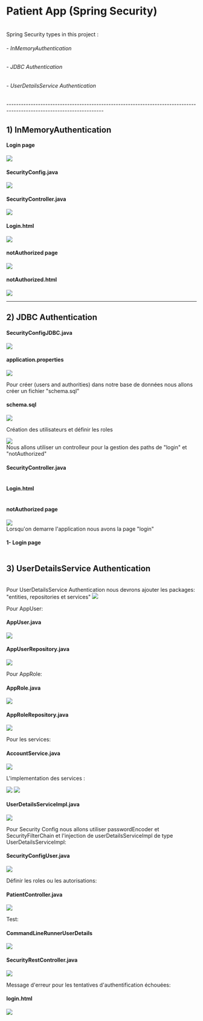 <h1>
Patient App (Spring Security)</h1>

<br>
Spring Security types in this project : <br>
<h6>- InMemoryAuthentication</h6>
<h6>- JDBC Authentication </h6>
<h6>- UserDetailsService Authentication </h6>
----------------------------------------------------------------------------------------------------------------------
<br>

## 1) InMemoryAuthentication

<h4>Login page</h4>

<img src="caps/1.PNG">

<br>


<h4>SecurityConfig.java</h4>

<img src="caps/SecConfig.PNG">

<br>
<h4>SecurityController.java</h4>

<img src="caps/SecController.PNG">

<br>

<h4>Login.html</h4>

<img src="caps/loginHtml.PNG">

<br>
<h4>notAuthorized page</h4>

<img src="caps/notAuthorized.PNG">

<br>
<h4>notAuthorized.html</h4>

<img src="caps/notAuthorized.html.PNG">

<hr>

## 2) JDBC Authentication


<h4>SecurityConfigJDBC.java</h4>

<img src="caps/jdbcConfig.png">

<br>

<h4>application.properties</h4>


<img src="caps/prop.png">

<br>

Pour créer (users and authorities) dans notre base de données nous allons créer un fichier "schema.sql"

<h4>schema.sql</h4>

<img src="caps/schemaSql.png">

<br>

Création des utilisateurs et définir les roles

<img src="caps/commandLine.png">

<br>
Nous allons utiliser un controlleur pour la gestion des paths de "login" et "notAuthorized"
<h4>SecurityController.java</h4>

<img src="caps/secController2.PNG" alt="">

<br>
<h4>Login.html</h4>

<img src="caps/loginHtml.PNG" alt="">

<br>
<h4>notAuthorized page</h4>

<img src="caps/notAuthorized.PNG">

<br>
Lorsqu'on demarre l'application nous avons la page "login"
<h4>1- Login page</h4>

<img src="caps/1.PNG" alt="">

<br>

## 3) UserDetailsService Authentication

<br>
Pour UserDetailsService Authentication nous devrons ajouter les packages: "entities, repositories et services"

<img src="caps/packages.png">

<br>

Pour AppUser:

<h4>AppUser.java</h4>

<img src="caps/appUser.png">

<br>

<h4>AppUserRepository.java</h4>

<img src="caps/appUserRep.png">


<br>

Pour AppRole:

<h4>AppRole.java</h4>

<img src="caps/appRole.png">

<br>

<h4>AppRoleRepository.java</h4>

<img src="caps/appRoleRep.png">

<br>

Pour les services:

<h4>AccountService.java</h4>

<img src="caps/accService.png">

<br>

L'implementation des services :

<img src="caps/impl1.png">

<img src="caps/impl2.png">


<br>

<h4>UserDetailsServiceImpl.java</h4>

<img src="caps/userImpl.png">

<br>

Pour Security Config nous allons utiliser passwordEncoder et SecurityFilterChain et l'injection de userDetailsServiceImpl de type UserDetailsServiceImpl:

<h4>SecurityConfigUser.java</h4>

<img src="caps/SecConfigUser.png">

<br>

Définir les roles ou les autorisations:
<h4>PatientController.java</h4>

<img src="caps/patientController.png">

<br>

Test:

<h4>CommandLineRunnerUserDetails</h4>

<img src="caps/commandLineUser.png">

<br>

<h4>SecurityRestController.java</h4>

<img src="caps/secRest.png">

<br>

Message d'erreur pour les tentatives d'authentification échouées:

<h4>login.html</h4>

<img src="caps/errorMsg.png">
